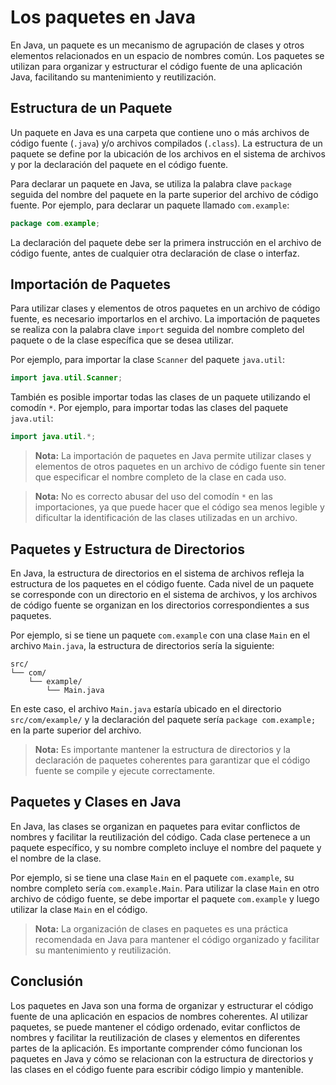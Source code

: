 # Los paquetes en Java

En Java, un paquete es un mecanismo de agrupación de clases y otros elementos relacionados en un espacio de nombres
común. Los paquetes se utilizan para organizar y estructurar el código fuente de una aplicación Java, facilitando su
mantenimiento y reutilización.

## Estructura de un Paquete

Un paquete en Java es una carpeta que contiene uno o más archivos de código fuente (`.java`) y/o archivos compilados
(`.class`). La estructura de un paquete se define por la ubicación de los archivos en el sistema de archivos y por la
declaración del paquete en el código fuente.

Para declarar un paquete en Java, se utiliza la palabra clave `package` seguida del nombre del paquete en la parte
superior del archivo de código fuente. Por ejemplo, para declarar un paquete llamado `com.example`:

```java
package com.example;
```

La declaración del paquete debe ser la primera instrucción en el archivo de código fuente, antes de cualquier otra
declaración de clase o interfaz.

## Importación de Paquetes

Para utilizar clases y elementos de otros paquetes en un archivo de código fuente, es necesario importarlos en el
archivo. La importación de paquetes se realiza con la palabra clave `import` seguida del nombre completo del paquete o
de la clase específica que se desea utilizar.

Por ejemplo, para importar la clase `Scanner` del paquete `java.util`:

```java
import java.util.Scanner;
```

También es posible importar todas las clases de un paquete utilizando el comodín `*`. Por ejemplo, para importar todas
las clases del paquete `java.util`:

```java
import java.util.*;
```

> **Nota:** La importación de paquetes en Java permite utilizar clases y elementos de otros paquetes en un archivo de
> código fuente sin tener que especificar el nombre completo de la clase en cada uso.

> **Nota:** No es correcto abusar del uso del comodín `*` en las importaciones, ya que puede hacer que el código sea
> menos legible y dificultar la identificación de las clases utilizadas en un archivo.

## Paquetes y Estructura de Directorios

En Java, la estructura de directorios en el sistema de archivos refleja la estructura de los paquetes en el código
fuente. Cada nivel de un paquete se corresponde con un directorio en el sistema de archivos, y los archivos de código
fuente se organizan en los directorios correspondientes a sus paquetes.

Por ejemplo, si se tiene un paquete `com.example` con una clase `Main` en el archivo `Main.java`, la estructura de
directorios sería la siguiente:

```
src/
└── com/
    └── example/
        └── Main.java
```

En este caso, el archivo `Main.java` estaría ubicado en el directorio `src/com/example/` y la declaración del paquete
sería `package com.example;` en la parte superior del archivo.

> **Nota:** Es importante mantener la estructura de directorios y la declaración de paquetes coherentes para garantizar
> que el código fuente se compile y ejecute correctamente.

## Paquetes y Clases en Java

En Java, las clases se organizan en paquetes para evitar conflictos de nombres y facilitar la reutilización del código.
Cada clase pertenece a un paquete específico, y su nombre completo incluye el nombre del paquete y el nombre de la
clase.

Por ejemplo, si se tiene una clase `Main` en el paquete `com.example`, su nombre completo sería `com.example.Main`.
Para utilizar la clase `Main` en otro archivo de código fuente, se debe importar el paquete `com.example` y luego
utilizar la clase `Main` en el código.

> **Nota:** La organización de clases en paquetes es una práctica recomendada en Java para mantener el código
> organizado y facilitar su mantenimiento y reutilización.

## Conclusión

Los paquetes en Java son una forma de organizar y estructurar el código fuente de una aplicación en espacios de nombres
coherentes. Al utilizar paquetes, se puede mantener el código ordenado, evitar conflictos de nombres y facilitar la
reutilización de clases y elementos en diferentes partes de la aplicación. Es importante comprender cómo funcionan los
paquetes en Java y cómo se relacionan con la estructura de directorios y las clases en el código fuente para escribir
código limpio y mantenible.